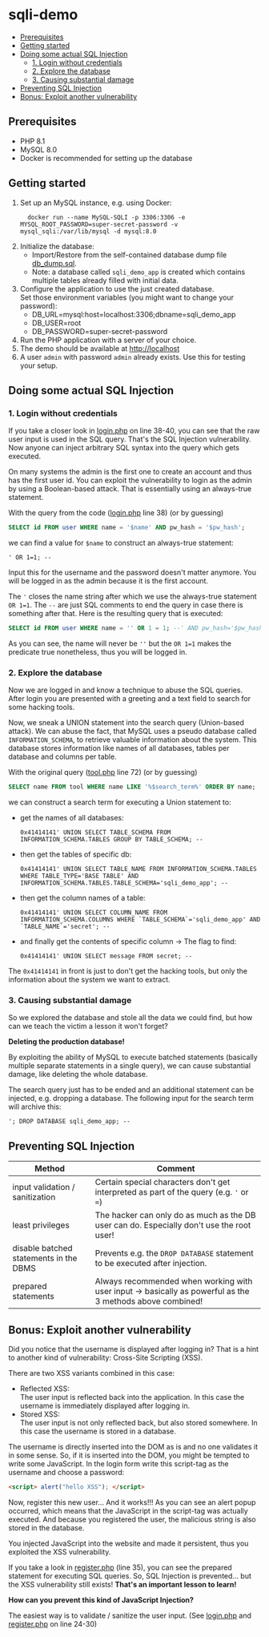 # sqli-demo

<!-- TOC -->

- [Prerequisites](#prerequisites)
- [Getting started](#getting-started)
- [Doing some actual SQL Injection](#doing-some-actual-sql-injection)
    - [1. Login without credentials](#1-login-without-credentials)
    - [2. Explore the database](#2-explore-the-database)
    - [3. Causing substantial damage](#3-causing-substantial-damage)
- [Preventing SQL Injection](#preventing-sql-injection)
- [Bonus: Exploit another vulnerability](#bonus-exploit-another-vulnerability)

<!-- TOC -->

## Prerequisites

- PHP 8.1
- MySQL 8.0
- Docker is recommended for setting up the database

## Getting started

1. Set up an MySQL instance, e.g. using Docker:
   ```shell
     docker run --name MySQL-SQLI -p 3306:3306 -e MYSQL_ROOT_PASSWORD=super-secret-password -v mysql_sqli:/var/lib/mysql -d mysql:8.0
   ```
2. Initialize the database:
    - Import/Restore from the self-contained database dump file [db_dump.sql](db_dump.sql).
    - Note: a database called `sqli_demo_app` is created
      which contains multiple tables already filled with initial data.
3. Configure the application to use the just created database. \
   Set those environment variables (you might want to change your password):
    - DB_URL=mysql:host=localhost:3306;dbname=sqli_demo_app
    - DB_USER=root
    - DB_PASSWORD=super-secret-password
4. Run the PHP application with a server of your choice.
5. The demo should be available at [http://localhost](http://localhost)
6. A user `admin` with password `admin` already exists. Use this for testing your setup.

## Doing some actual SQL Injection

### 1. Login without credentials

If you take a closer look in [login.php](login.php) on line 38-40, you can see that the raw user input is used in the SQL query.
That's the SQL Injection vulnerability.
Now anyone can inject arbitrary SQL syntax into the query which gets executed.

On many systems the admin is the first one to create an account and thus has the first user id.
You can exploit the vulnerability to login as the admin by using a Boolean-based attack.
That is essentially using an always-true statement.

With the query from the code ([login.php](login.php) line 38) (or by guessing)

```sql
SELECT id FROM user WHERE name = '$name' AND pw_hash = '$pw_hash';
```

we can find a value for `$name` to construct an always-true statement:

```text
' OR 1=1; --
```

Input this for the username and the password doesn't matter anymore.
You will be logged in as the admin because it is the first account.

The `'` closes the name string after which we use the always-true statement `OR 1=1`.
The `--` are just SQL comments to end the query in case there is something after that.
Here is the resulting query that is executed:

```sql
SELECT id FROM user WHERE name = '' OR 1 = 1; --' AND pw_hash='$pw_hash';
```

As you can see, the name will never be `''` but the `OR 1=1` makes the predicate true nonetheless, thus you will be logged in.

### 2. Explore the database

Now we are logged in and know a technique to abuse the SQL queries.
After login you are presented with a greeting and a text field to search for some hacking tools.

Now, we sneak a UNION statement into the search query (Union-based attack).
We can abuse the fact, that MySQL uses a pseudo database called `INFORMATION_SCHEMA`, to retrieve valuable information about the system.
This database stores information like names of all databases, tables per database and columns per table.

With the original query ([tool.php](tools.php) line 72) (or by guessing)

```sql
SELECT name FROM tool WHERE name LIKE '%$search_term%' ORDER BY name;
```

we can construct a search term for executing a Union statement to:

- get the names of all databases:
  ```text
  0x41414141' UNION SELECT TABLE_SCHEMA FROM INFORMATION_SCHEMA.TABLES GROUP BY TABLE_SCHEMA; --
  ```
- then get the tables of specific db:
  ```text
  0x41414141' UNION SELECT TABLE_NAME FROM INFORMATION_SCHEMA.TABLES WHERE TABLE_TYPE='BASE TABLE' AND INFORMATION_SCHEMA.TABLES.TABLE_SCHEMA='sqli_demo_app'; --
  ```
- then get the column names of a table:
  ```text
  0x41414141' UNION SELECT COLUMN_NAME FROM INFORMATION_SCHEMA.COLUMNS WHERE `TABLE_SCHEMA`='sqli_demo_app' AND `TABLE_NAME`='secret'; --
  ```
- and finally get the contents of specific column → The flag to find:
  ```text
  0x41414141' UNION SELECT message FROM secret; --
  ```

The `0x41414141` in front is just to don't get the hacking tools, but only the information about the system we want to extract.

### 3. Causing substantial damage

So we explored the database and stole all the data we could find, but how can we teach the victim a lesson it won't forget?

**Deleting the production database!**

By exploiting the ability of MySQL to execute batched statements (basically multiple separate statements in a single query),
we can cause substantial damage, like deleting the whole database.

The search query just has to be ended and an additional statement can be injected, e.g. dropping a database.
The following input for the search term will archive this:

```text
'; DROP DATABASE sqli_demo_app; --
``` 

## Preventing SQL Injection

| Method                                 | Comment                                                                                                  |
|----------------------------------------|----------------------------------------------------------------------------------------------------------|
| input validation / sanitization        | Certain special characters don't get interpreted as part of the query (e.g. `'` or `=`)                  |
| least privileges                       | The hacker can only do as much as the DB user can do. Especially don't use the root user!                |
| disable batched statements in the DBMS | Prevents e.g. the `DROP DATABASE` statement to be executed after injection.                              |
| prepared statements                    | Always recommended when working with user input → basically as powerful as the 3 methods above combined! |

## Bonus: Exploit another vulnerability

Did you notice that the username is displayed after logging in?
That is a hint to another kind of vulnerability: Cross-Site Scripting (XSS).

There are two XSS variants combined in this case:

- Reflected XSS: \
  The user input is reflected back into the application.
  In this case the username is immediately displayed after logging in.
- Stored XSS: \
  The user input is not only reflected back, but also stored somewhere.
  In this case the username is stored in a database.

The username is directly inserted into the DOM as is and no one validates it in some sense.
So, if it is inserted into the DOM, you might be tempted to write some JavaScript.
In the login form write this script-tag as the username and choose a password:

```html
<script> alert("hello XSS"); </script>
```

Now, register this new user...
And it works!!!
As you can see an alert popup occurred, which means that the JavaScript in the script-tag was actually executed.
And because you registered the user, the malicious string is also stored in the database.

You injected JavaScript into the website and made it persistent, thus you exploited the XSS vulnerability.

If you take a look in [register.php](register.php) (line 35), you can see the prepared statement for executing SQL queries.
So, SQL Injection is prevented... but the XSS vulnerability still exists!
**That's an important lesson to learn!**

**How can you prevent this kind of JavaScript Injection?**

The easiest way is to validate / sanitize the user input.
(See [login.php](login.php) and [register.php](register.php) on line 24-30)
